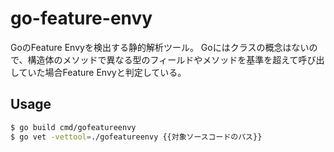 # go-feature-envy

GoのFeature Envyを検出する静的解析ツール。
Goにはクラスの概念はないので、構造体のメソッドで異なる型のフィールドやメソッドを基準を超えて呼び出していた場合Feature Envyと判定している。

## Usage
```bash
$ go build cmd/gofeatureenvy
$ go vet -vettool=./gofeatureenvy {{対象ソースコードのパス}}
```
